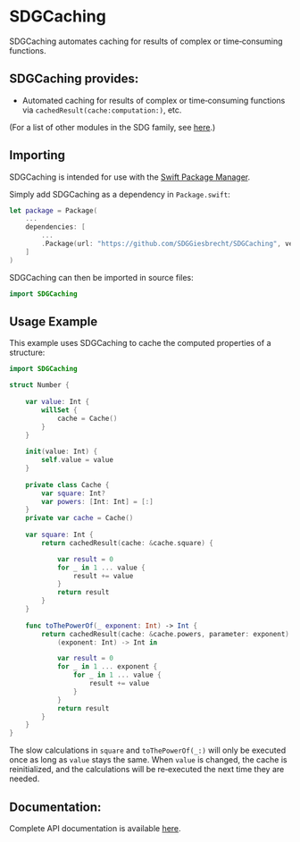 <!--
 README.md

 This source file is part of the SDGCaching open source project.
 https://github.com/SDGGiesbrecht/SDGCaching

 Copyright ©2017 Jeremy David Giesbrecht and the SDGCaching project contributors.

 Soli Deo gloria.

 Licensed under the Apache Licence, Version 2.0.
 See http://www.apache.org/licenses/LICENSE-2.0 for licence information.
 -->

# SDGCaching

SDGCaching automates caching for results of complex or time‐consuming functions.

## SDGCaching provides:

* Automated caching for results of complex or time‐consuming functions via `cachedResult(cache:computation:)`, etc.

(For a list of other modules in the SDG family, see [here](https://github.com/SDGGiesbrecht/SDG/blob/master/README.md).)

## Importing

SDGCaching is intended for use with the [Swift Package Manager](https://swift.org/package-manager/).

Simply add SDGCaching as a dependency in `Package.swift`:

```swift
let package = Package(
    ...
    dependencies: [
        ...
        .Package(url: "https://github.com/SDGGiesbrecht/SDGCaching", versions: "1.0.0" ..< "2.0.0")
    ]
)
```

SDGCaching can then be imported in source files:

```swift
import SDGCaching
```

## Usage Example

This example uses SDGCaching to cache the computed properties of a structure:

```swift
import SDGCaching

struct Number {
    
    var value: Int {
        willSet {
            cache = Cache()
        }
    }
    
    init(value: Int) {
        self.value = value
    }
    
    private class Cache {
        var square: Int?
        var powers: [Int: Int] = [:]
    }
    private var cache = Cache()
    
    var square: Int {
        return cachedResult(cache: &cache.square) {

            var result = 0
            for _ in 1 ... value {
                result += value
            }
            return result
        }
    }
    
    func toThePowerOf(_ exponent: Int) -> Int {
        return cachedResult(cache: &cache.powers, parameter: exponent) {
            (exponent: Int) -> Int in

            var result = 0
            for _ in 1 ... exponent {
                for _ in 1 ... value {
                    result += value
                }
            }
            return result
        }
    }
}
```

The slow calculations in `square` and `toThePowerOf(_:)` will only be executed once as long as `value` stays the same. When `value` is changed, the cache is reinitialized, and the calculations will be re‐executed the next time they are needed.

## Documentation:

Complete API documentation is available [here](https://sdggiesbrecht.github.io/SDGCaching/).

